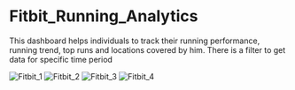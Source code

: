 # Fitbit_Running_Analytics

This dashboard helps individuals to track their running performance, running trend, top runs and locations covered by him. There is a filter to get data for specific time period

![Fitbit_1](https://github.com/Trupti1103/T_Projects/assets/136971351/8f82abff-f494-4287-9c42-8853219a2e18)
![Fitbit_2](https://github.com/Trupti1103/T_Projects/assets/136971351/b2bdf4e7-fea9-4fa2-96a8-97f936a4246c)
![Fitbit_3](https://github.com/Trupti1103/T_Projects/assets/136971351/bb4ee577-a837-4046-8f5c-5335eed95e19)
![Fitbit_4](https://github.com/Trupti1103/T_Projects/assets/136971351/6b84db3e-f5c7-4c66-a146-944afd354f8c)
